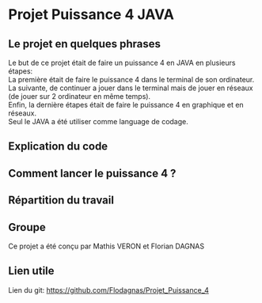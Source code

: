 # Projet Puissance 4 JAVA

## Le projet en quelques phrases

Le but de ce projet était de faire un puissance 4 en JAVA en plusieurs étapes:      
La première était de faire le puissance 4 dans le terminal de son ordinateur.       
La suivante, de continuer a jouer dans le terminal mais de jouer en réseaux (de jouer sur 2 ordinateur en même temps).          
Enfin, la dernière étapes était de faire le puissance 4 en graphique et en réseaux.     
Seul le JAVA a été utiliser comme language de codage.
## Explication du code

## Comment lancer le puissance 4 ?

## Répartition du travail

## Groupe

Ce projet a été conçu par Mathis VERON et Florian DAGNAS

## Lien utile

Lien du git: https://github.com/Flodagnas/Projet_Puissance_4